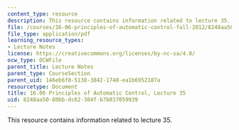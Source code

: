 ```yaml
---
content_type: resource
description: This resource contains information related to lecture 35.
file: /courses/16-06-principles-of-automatic-control-fall-2012/8248aa5080bbdc62304fb7b037059939_MIT16_06F12_Lecture_35.pdf
file_type: application/pdf
learning_resource_types:
- Lecture Notes
license: https://creativecommons.org/licenses/by-nc-sa/4.0/
ocw_type: OCWFile
parent_title: Lecture Notes
parent_type: CourseSection
parent_uid: 146eb6f8-5138-3842-1748-ea1b6952187a
resourcetype: Document
title: 16.06 Principles of Automatic Control, Lecture 35
uid: 8248aa50-80bb-dc62-304f-b7b037059939
---
```

This resource contains information related to lecture 35.